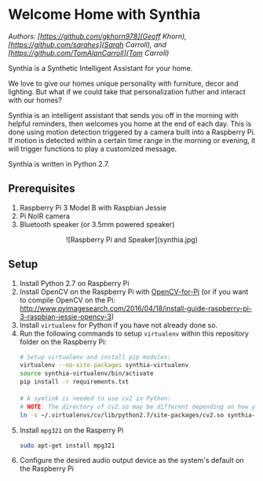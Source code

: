 # Welcome Home with Synthia

*Authors: [https://github.com/gkhorn978](Geoff Khorn), [https://github.com/sarahes](Sarah Carroll), and [https://github.com/TomAlanCarroll](Tom Carroll)*

Synthia is a Synthetic Intelligent Assistant for your home.

We love to give our homes unique personality with furniture, decor and lighting. But what if we could take that personalization futher and interact with our homes?

Synthia is an intelligent assistant that sends you off in the morning with helpful reminders, then welcomes you home at the end of each day. This is done using motion detection triggered by a camera built into a Raspberry Pi. If motion is detected within a certain time range in the morning or evening, it will trigger functions to play a customized message.

Synthia is written in Python 2.7.

## Prerequisites
1. Raspberry Pi 3 Model B with Raspbian Jessie
1. Pi NoIR camera
1. Bluetooth speaker (or 3.5mm powered speaker)
<div align="center">![Raspberry Pi and Speaker](synthia.jpg)</div>

## Setup
1. Install Python 2.7 on Raspberry Pi
1. Install OpenCV on the Raspberry Pi with [OpenCV-for-Pi](https://github.com/jabelone/OpenCV-for-Pi) (or if you want to compile OpenCV on the Pi: http://www.pyimagesearch.com/2016/04/18/install-guide-raspberry-pi-3-raspbian-jessie-opencv-3)
1. Install `virtualenv` for Python if you have not already done so.
1. Run the following commands to setup `virtualenv` within this repository folder on the Raspberry Pi:
    ```bash
    # Setup virtualenv and install pip modules:
    virtualenv --no-site-packages synthia-virtualenv
    source synthia-virtualenv/bin/activate
    pip install -r requirements.txt
    
    # A symlink is needed to use cv2 in Python:
    # NOTE: The directory of cv2.so may be different depending on how you installed OpenCV
    ln -s ~/.virtualenvs/cv/lib/python2.7/site-packages/cv2.so synthia-virtualenv/local/lib/python2.7/site-packages/cv2.so
    ```
1. Install `mpg321` on the Rasperry Pi
    ```bash
    sudo apt-get install mpg321
    ```
1. Configure the desired audio output device as the system's default on the Raspberry Pi
